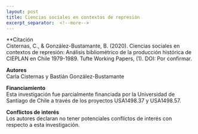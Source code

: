 ```yaml
---
layout: post
title: Ciencias sociales en contextos de represión
excerpt_separator:  <!--more-->
---
```


**Citación<br />
Cisternas, C., & González-Bustamante, B. (2020). Ciencias sociales en contextos de represión: Análisis bibliométrico de la producción histórica de CIEPLAN en Chile 1979-1989. Tufte Working Papers, (1). DOI: Por confirmar.

**Autores** <br />
Carla Cisternas y Bastián González-Bustamante

**Financiamiento** <br />
Esta investigación fue parcialmente financiada por la Universidad de Santiago de Chile a través de los proyectos USA1498.37 y USA1498.57.

**Conflictos de interés** <br />
Los autores declaran no tener potenciales conflictos de interés con respecto a esta investigación.